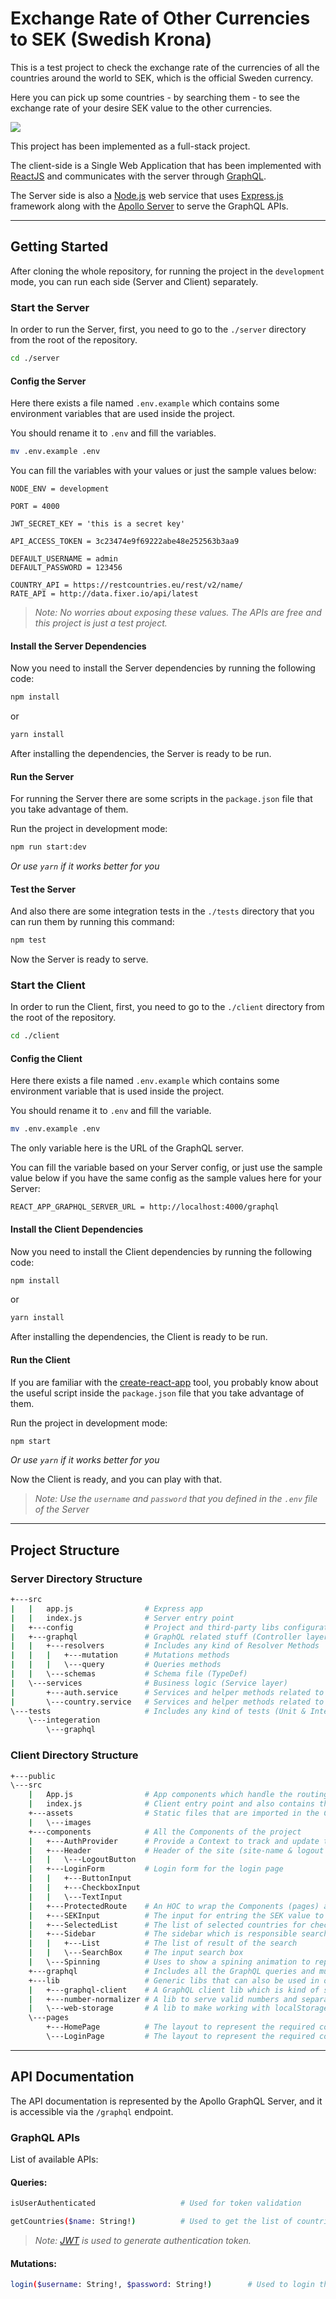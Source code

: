 # Exchange Rate of Other Currencies to SEK (Swedish Krona)

This is a test project to check the exchange rate of the currencies of all the countries around the world to SEK, which is the official Sweden currency.

Here you can pick up some countries - by searching them - to see the exchange rate of your desire SEK value to the other currencies.

![](./screen-shot.png)

This project has been implemented as a full-stack project.

The client-side is a Single Web Application that has been implemented with [ReactJS](reactjs.org/) and communicates with the server through [GraphQL](https://graphql.org/).

The Server side is also a [Node.js](https://nodejs.org/) web service that uses [Express.js](https://expressjs.com/) framework along with the [Apollo Server](https://github.com/apollographql/apollo-server/) to serve the GraphQL APIs.

---

## Getting Started

After cloning the whole repository, for running the project in the `development` mode, you can run each side (Server and Client) separately.

### Start the Server

In order to run the Server, first, you need to go to the `./server` directory from the root of the repository.

```bash
cd ./server
```

#### Config the Server

Here there exists a file named `.env.example` which contains some environment variables that are used inside the project.

You should rename it to `.env` and fill the variables.

```bash
mv .env.example .env
```

You can fill the variables with your values or just the sample values below:

```
NODE_ENV = development

PORT = 4000

JWT_SECRET_KEY = 'this is a secret key'

API_ACCESS_TOKEN = 3c23474e9f69222abe48e252563b3aa9

DEFAULT_USERNAME = admin
DEFAULT_PASSWORD = 123456

COUNTRY_API = https://restcountries.eu/rest/v2/name/
RATE_API = http://data.fixer.io/api/latest
```

> *Note: No worries about exposing these values. The APIs are free and this project is just a test project.*

#### Install the Server Dependencies

Now you need to install the Server dependencies by running the following code:

```bash
npm install
```

or

```bash
yarn install
```

After installing the dependencies, the Server is ready to be run.

#### Run the Server

For running the Server there are some scripts in the `package.json` file that you take advantage of them.

Run the project in development mode:

```bash
npm run start:dev
```

*Or use `yarn` if it works better for you*

#### Test the Server

And also there are some integration  tests in the `./tests` directory that you can run them by running this command:

```bash
npm test
```

Now the Server is ready to serve.

### Start the Client

In order to run the Client, first, you need to go to the `./client` directory from the root of the repository.

```bash
cd ./client
```

#### Config the Client

Here there exists a file named `.env.example` which contains some environment variable that is used inside the project.

You should rename it to `.env` and fill the variable.

```bash
mv .env.example .env
```

The only variable here is the URL of the GraphQL server.

You can fill the variable based on your Server config, or just use the sample value below if you have the same config as the sample values here for your Server:

```
REACT_APP_GRAPHQL_SERVER_URL = http://localhost:4000/graphql
```

#### Install the Client Dependencies

Now you need to install the Client dependencies by running the following code:

```bash
npm install
```

or

```bash
yarn install
```

After installing the dependencies, the Client is ready to be run.

#### Run the Client

If you are familiar with the [create-react-app](https://create-react-app.dev/) tool, you probably know about the useful script inside the `package.json` file that you take advantage of them.

Run the project in development mode:

```bash
npm start
```

*Or use `yarn` if it works better for you*

Now the Client is ready, and you can play with that.

> *Note: Use the `username` and `password` that you defined in the `.env` file of the Server*

---

## Project Structure

### Server Directory Structure

```bash
+---src
|   |   app.js                # Express app
|   |   index.js              # Server entry point
|   +---config                # Project and third-party libs configuration
|   +---graphql               # GraphQL related stuff (Controller layer for GraphQl Server)
|   |   +---resolvers         # Includes any kind of Resolver Methods
|   |   |   +---mutation      # Mutations methods
|   |   |   \---query         # Queries methods
|   |   \---schemas           # Schema file (TypeDef)
|   \---services              # Business logic (Service layer)
|       +---auth.service      # Services and helper methods related to authentication
|       \---country.service   # Services and helper methods related to country data
\---tests                     # Includes any kind of tests (Unit & Integeration)
    \---integeration
        \---graphql
```

### Client Directory Structure

```bash
+---public
\---src
    |   App.js                # App components which handle the routing
    |   index.js              # Client entry point and also contains the provider components
    +---assets                # Static files that are imported in the Components
    |   \---images
    +---components            # All the Components of the project
    |   +---AuthProvider      # Provide a Context to track and update the Auth state by other Components
    |   +---Header            # Header of the site (site-name & logout button)
    |   |   \---LogoutButton
    |   +---LoginForm         # Login form for the login page
    |   |   +---ButtonInput
    |   |   +---CheckboxInput
    |   |   \---TextInput
    |   +---ProtectedRoute    # An HOC to wrap the Components (pages) are required authentication to access
    |   +---SEKInput          # The input for entring the SEK value to be converted to the other currencies
    |   +---SelectedList      # The list of selected countries for check their the exchange rate to SEK
    |   +---Sidebar           # The sidebar which is responsible searching and adding the countries to the elected list
    |   |   +---List          # The list of result of the search
    |   |   \---SearchBox     # The input search box
    |   \---Spinning          # Uses to show a spining animation to represent the loading process
    +---graphql               # Includes all the GraphQL queries and mutations
    +---lib                   # Generic libs that can also be used in other projects
    |   +---graphql-client    # A GraphQL client lib which is kind of similar to Apollo-Client that is responsible for sending the graphql requests to the server and serve the responses
    |   +---number-normalizer # A lib to serve valid numbers and separate the digits with comma and fixs the fractional part
    |   \---web-storage       # A lib to make working with localStorage and sessionStorage more easily
    \---pages
        +---HomePage          # The layout to represent the required components on the Home page and track some necessary states
        \---LoginPage         # The layout to represent the required components on the Login page and track some necessary states
```

---

## API Documentation

The API documentation is represented by the Apollo GraphQL Server, and it is accessible via the `/graphql` endpoint.

### GraphQL APIs

List of available APIs:

#### Queries:

```bash
isUserAuthenticated                   # Used for token validation

getCountries($name: String!)          # Used to get the list of countries by their name
```

> *Note: [JWT](https://jwt.io/) is used to generate authentication token.*

#### Mutations:

```bash
login($username: String!, $password: String!)        # Used to login the user and get the token
```
